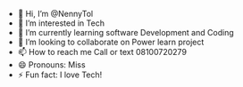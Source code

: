 - 👋 Hi, I’m @NennyTol
- 👀 I’m interested in Tech
- 🌱 I’m currently learning software Development and Coding
- 💞️ I’m looking to collaborate on Power learn project
- 📫 How to reach me Call  or text 08100720279
- 😄 Pronouns: Miss
- ⚡ Fun fact: I love Tech!

<!---
NennyTol/NennyTol is a ✨ special ✨ repository because its `README.md` (this file) appears on your GitHub profile.
You can click the Preview link to take a look at your changes.
--->
